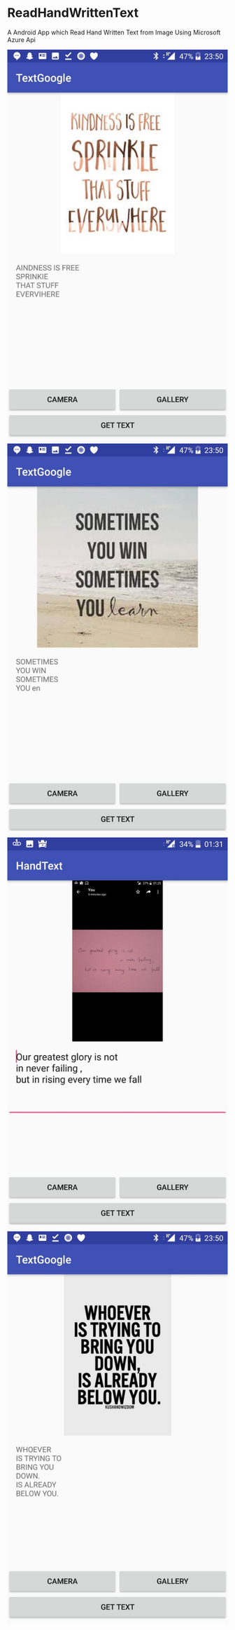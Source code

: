 # ReadHandWrittenText
A Android App which Read Hand Written Text from Image Using Microsoft Azure Api

![alt text](https://github.com/Siddharth-Singhs/ReadHandWrittenText/blob/master/Hand1.jpeg)
![alt text](https://github.com/Siddharth-Singhs/ReadHandWrittenText/blob/master/Hand2.jpeg)
![alt text](https://github.com/Siddharth-Singhs/ReadHandWrittenText/blob/master/Hand3.jpeg)
![alt text](https://github.com/Siddharth-Singhs/ReadHandWrittenText/blob/master/Hand4.jpeg)
